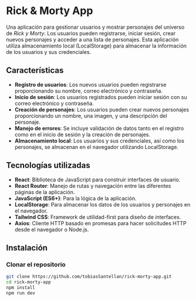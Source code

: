 # Rick & Morty App

Una aplicación para gestionar usuarios y mostrar personajes del universo de *Rick y Morty*. Los usuarios pueden registrarse, iniciar sesión, crear nuevos personajes y acceder a una lista de personajes. Esta aplicación utiliza almacenamiento local (LocalStorage) para almacenar la información de los usuarios y sus credenciales.

## Características

- **Registro de usuarios**: Los nuevos usuarios pueden registrarse proporcionando su nombre, correo electrónico y contraseña.
- **Inicio de sesión**: Los usuarios registrados pueden iniciar sesión con su correo electrónico y contraseña.
- **Creación de personajes**: Los usuarios pueden crear nuevos personajes proporcionando un nombre, una imagen, y una descripción del personaje.
- **Manejo de errores**: Se incluye validación de datos tanto en el registro como en el inicio de sesión y la creación de personajes.
- **Almacenamiento local**: Los usuarios y sus credenciales, así como los personajes, se almacenan en el navegador utilizando LocalStorage.

## Tecnologías utilizadas

- **React**: Biblioteca de JavaScript para construir interfaces de usuario.
- **React Router**: Manejo de rutas y navegación entre las diferentes páginas de la aplicación.
- **JavaScript (ES6+)**: Para la lógica de la aplicación.
- **LocalStorage**: Para almacenar los datos de los usuarios y personajes en el navegador.
- **Tailwind CSS**: Framework de utilidad-first para diseño de interfaces.
- **Axios**: Cliente HTTP basado en promesas para hacer solicitudes HTTP desde el navegador o Node.js.
## Instalación

### Clonar el repositorio

```bash
git clone https://github.com/tobiasSantellan/rick-morty-app.git
cd rick-morty-app
npm install
npm run dev
